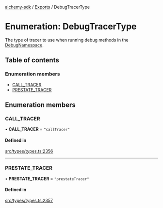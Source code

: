 [alchemy-sdk](../README.md) / [Exports](../modules.md) / DebugTracerType

# Enumeration: DebugTracerType

The type of tracer to use when running debug methods in the
[DebugNamespace](../classes/DebugNamespace.md).

## Table of contents

### Enumeration members

- [CALL\_TRACER](DebugTracerType.md#call_tracer)
- [PRESTATE\_TRACER](DebugTracerType.md#prestate_tracer)

## Enumeration members

### CALL\_TRACER

• **CALL\_TRACER** = `"callTracer"`

#### Defined in

[src/types/types.ts:2356](https://github.com/alchemyplatform/alchemy-sdk-js/blob/aeb51c8/src/types/types.ts#L2356)

___

### PRESTATE\_TRACER

• **PRESTATE\_TRACER** = `"prestateTracer"`

#### Defined in

[src/types/types.ts:2357](https://github.com/alchemyplatform/alchemy-sdk-js/blob/aeb51c8/src/types/types.ts#L2357)
